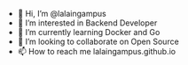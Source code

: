 - 👋 Hi, I’m @lalaingampus
- 👀 I’m interested in Backend Developer
- 🌱 I’m currently learning Docker and Go
- 💞️ I’m looking to collaborate on Open Source
- 📫 How to reach me lalaingampus.github.io

<!---
lalaingampus/lalaingampus is a ✨ special ✨ repository because its `README.md` (this file) appears on your GitHub profile.
You can click the Preview link to take a look at your changes.
--->
